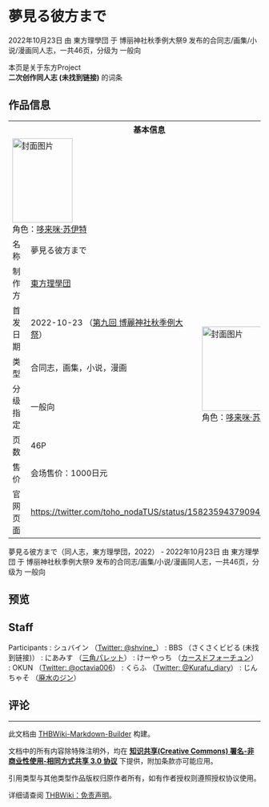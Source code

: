 # 夢見る彼方まで

<!-- source html: G:\repos\THBWiki-Markdown-Builder\THBWikiMarkdown\Temp\main\8\8f\ns0%3A%E5%A4%A2%E8%A6%8B%E3%82%8B%E5%BD%BC%E6%96%B9%E3%81%BE%E3%81%A7.html -->

2022年10月23日 由 東方理學団 于 博丽神社秋季例大祭9 发布的合同志/画集/小说/漫画同人志，一共46页，分级为 一般向

本页是关于东方Project  
 **二次创作同人志 (未找到链接)** 的词条

## 作品信息

<table><tbody><tr><th colspan="3">基本信息</th></tr><tr><td class="cover-artwork-mobile" colspan="2"><a href="./文件-夢見る彼方まで封面.jpg.md" class="image" title="封面图片"><img alt="封面图片" src="https://upload.thwiki.cc/thumb/a/aa/%E5%A4%A2%E8%A6%8B%E3%82%8B%E5%BD%BC%E6%96%B9%E3%81%BE%E3%81%A7%E5%B0%81%E9%9D%A2.jpg/120px-%E5%A4%A2%E8%A6%8B%E3%82%8B%E5%BD%BC%E6%96%B9%E3%81%BE%E3%81%A7%E5%B0%81%E9%9D%A2.jpg" decoding="async" loading="lazy" width="120" height="168" srcset="https://upload.thwiki.cc/thumb/a/aa/%E5%A4%A2%E8%A6%8B%E3%82%8B%E5%BD%BC%E6%96%B9%E3%81%BE%E3%81%A7%E5%B0%81%E9%9D%A2.jpg/180px-%E5%A4%A2%E8%A6%8B%E3%82%8B%E5%BD%BC%E6%96%B9%E3%81%BE%E3%81%A7%E5%B0%81%E9%9D%A2.jpg 1.5x, https://upload.thwiki.cc/thumb/a/aa/%E5%A4%A2%E8%A6%8B%E3%82%8B%E5%BD%BC%E6%96%B9%E3%81%BE%E3%81%A7%E5%B0%81%E9%9D%A2.jpg/240px-%E5%A4%A2%E8%A6%8B%E3%82%8B%E5%BD%BC%E6%96%B9%E3%81%BE%E3%81%A7%E5%B0%81%E9%9D%A2.jpg 2x" data-file-width="2222" data-file-height="3107"></a><div class="cover-char">角色：<a href="./哆来咪·苏伊特.md" title="哆来咪·苏伊特">哆来咪·苏伊特</a></div></td>
</tr><tr><td class="label">名称</td><td colspan="2"> 夢見る彼方まで </td></tr><tr><td class="label">制作方</td><td><a href="./東方理學団.md" title="東方理學団">東方理學団</a></td><td class="cover-artwork" rowspan="6" style="min-width:168px;"><a href="./文件-夢見る彼方まで封面.jpg.md" class="image" title="封面图片"><img alt="封面图片" src="https://upload.thwiki.cc/thumb/a/aa/%E5%A4%A2%E8%A6%8B%E3%82%8B%E5%BD%BC%E6%96%B9%E3%81%BE%E3%81%A7%E5%B0%81%E9%9D%A2.jpg/120px-%E5%A4%A2%E8%A6%8B%E3%82%8B%E5%BD%BC%E6%96%B9%E3%81%BE%E3%81%A7%E5%B0%81%E9%9D%A2.jpg" decoding="async" loading="lazy" width="120" height="168" srcset="https://upload.thwiki.cc/thumb/a/aa/%E5%A4%A2%E8%A6%8B%E3%82%8B%E5%BD%BC%E6%96%B9%E3%81%BE%E3%81%A7%E5%B0%81%E9%9D%A2.jpg/180px-%E5%A4%A2%E8%A6%8B%E3%82%8B%E5%BD%BC%E6%96%B9%E3%81%BE%E3%81%A7%E5%B0%81%E9%9D%A2.jpg 1.5x, https://upload.thwiki.cc/thumb/a/aa/%E5%A4%A2%E8%A6%8B%E3%82%8B%E5%BD%BC%E6%96%B9%E3%81%BE%E3%81%A7%E5%B0%81%E9%9D%A2.jpg/240px-%E5%A4%A2%E8%A6%8B%E3%82%8B%E5%BD%BC%E6%96%B9%E3%81%BE%E3%81%A7%E5%B0%81%E9%9D%A2.jpg 2x" data-file-width="2222" data-file-height="3107"></a><div class="cover-char">角色：<a href="./哆来咪·苏伊特.md" title="哆来咪·苏伊特">哆来咪·苏伊特</a></div></td>
</tr><tr><td class="label">首发日期</td><td>2022-10-23&#160;（<a href="/展会作品列表?e=%E5%8D%9A%E4%B8%BD%E7%A5%9E%E7%A4%BE%E7%A7%8B%E5%AD%A3%E4%BE%8B%E5%A4%A7%E7%A5%AD%239">第九回 博麗神社秋季例大祭</a>）</td></tr><tr><td class="label">类型</td><td>合同志，画集，小说，漫画</td></tr><tr><td class="label">分级指定</td><td>一般向</td></tr><tr><td class="label">页数</td><td>46P</td></tr><tr><td class="label">售价</td><td>会场售价：1000日元</td></tr>
<tr><td class="label">官网页面</td><td colspan="2"><a rel="nofollow" class="external free" href="https://twitter.com/toho_nodaTUS/status/1582359437909426176">https://twitter.com/toho_nodaTUS/status/1582359437909426176</a></td></tr></tbody></table>

夢見る彼方まで（同人志，東方理學団，2022） - 2022年10月23日 由 東方理學団 于 博丽神社秋季例大祭9 发布的合同志/画集/小说/漫画同人志，一共46页，分级为 一般向

## 预览

## Staff
Participants
: シュバイン （[Twitter: @shvine_](https://twitter.com/shvine_)）
: BBS （さくさくビビる (未找到链接)）
: にあみす （[三角パレット](./三角パレット.md)）
: けーやっち （[カースドフォーチュン](./カースドフォーチュン.md)）
: OKUN （[Twitter: @octavia006](https://twitter.com/octavia006)）
: くらふ （[Twitter: @Kurafu_diary](https://twitter.com/Kurafu_diary)）
: じんちゃそ （[廃水のジン](./廃水のジン.md)）


## 评论




---

此文档由 [THBWiki-Markdown-Builder](https://github.com/Delsin-Yu/THBWiki-Markdown-Builder) 构建。

文档中的所有内容除特殊注明外，均在 [**知识共享(Creative Commons) 署名-非商业性使用-相同方式共享 3.0 协议**](https://creativecommons.org/licenses/by-sa/3.0/deed.zh-hans) 下提供，附加条款亦可能应用。

引用类型与其他类型作品版权归原作者所有，如有作者授权则遵照授权协议使用。

详细请查阅 [THBWiki：免责声明](https://thbwiki.cc/THBWiki:%E5%85%8D%E8%B4%A3%E5%A3%B0%E6%98%8E)。

